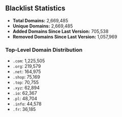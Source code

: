 ## Blacklist Statistics

- **Total Domains:** 2,669,485
- **Unique Domains:** 2,669,485
- **Added Domains Since Last Version:** 705,538
- **Removed Domains Since Last Version:** 1,057,969

### Top-Level Domain Distribution

-  `.com`: 1,225,505
-  `.org`: 219,579
-  `.net`: 164,975
-  `.shop`: 75,169
-  `.top`: 70,755
-  `.xyz`: 62,894
-  `.io`: 62,367
-  `.pl`: 48,704
-  `.info`: 44,578
-  `.fr`: 36,185
